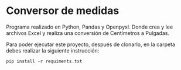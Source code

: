 # Conversor de medidas

Programa realizado en Python, Pandas y Openpyxl. Donde crea y lee archivos Excel y realiza una conversión de Centímetros a Pulgadas.

Para poder ejecutar este proyecto, después de clonarlo, en la carpeta debes realizar la siguiente instrucción:

```
pip install -r requiments.txt
```
